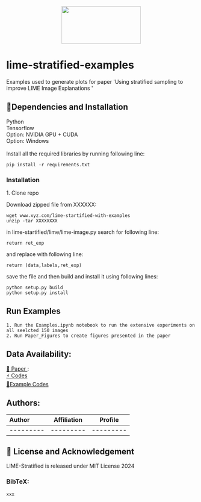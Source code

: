 <center>
  <img src ='https://github.com/rashidrao-pk/lime-stratified-examples/assets/25412736/001bfdc7-5e73-4eab-957c-7efc7fed6673' width=210, height=100>
</center>

<h1> lime-stratified-examples</h1>
Examples used to generate plots for paper 'Using stratified sampling to improve LIME Image Explanations '

<h2> 🔧Dependencies and Installation </h2>
Python<br>
Tensorflow<br>
Option: NVIDIA GPU + CUDA <br>
Option: Windows <br>
<br>
Install all the required libraries by running following line:

```
pip install -r requirements.txt 
```

<h3> Installation </h3>
1. Clone repo<br>

Download zipped file from XXXXXX:
```
wget www.xyz.com/lime-startified-with-examples
unzip -tar XXXXXXXX
```
in lime-startified/lime/lime-image.py search for following line:
```
return ret_exp
```
and replace with following line:
```
return (data,labels,ret_exp)
```
save the file and then build and install it using following lines:
```
python setup.py build
python setup.py install
```
<h2> Run Examples </h2>

```
1. Run the Examples.ipynb notebook to run the extensive experiments on all seelcted 150 images
2. Run Paper_Figures to create figures presented in the paper
```

<h2>Data Availability:</h2>
<a href = '#'> 📝 Paper </a>: <br>
<a href = '#'>⚡ Codes </a> <br>
<a href = '#'> 📘Example Codes </a><br>

<h2>Authors:</h2>

|  Author  | Affiliation | Profile |
|  :-------- | :------:  | :--: |
| --------- |  --------- | --------- |


<h2>📜 License and Acknowledgement</h2>
<p>LIME-Stratified is released under MIT License 2024</p>

<h3>BibTeX:</h3>

```
xxx
```
